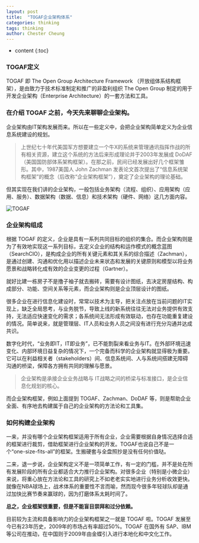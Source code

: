 ```yaml
---
layout: post
title:  "TOGAF企业架构体系"
categories: thinking
tags: thinking
author: Chester Cheung
---
```


* content
{:toc}

### TOGAF定义

TOGAF 即 The Open Group Architecture Framework （开放组体系结构框架），是由致力于技术标准制定和推广的非盈利组织 The Open Group 制定的用于开发企业架构（Enterprise Architecture）的一套方法和工具。

### 在介绍 TOGAF 之前，今天先来聊聊企业架构。

企业架构由IT架构发展而来。所以在一些定义中，会把企业架构简单定义为企业信息系统建设的规划。

> 上世纪七十年代美国军方想要建立一个牛X的系统来管理通讯指挥作战的所有相关资源，建立这个系统的方法后来形成理论并于2003年发展成 DoDAF （美国国防部体系架构框架）。在那之前，民间已经发展出好几个框架雏形。其中，1987美国人 John Zachman 发表论文首次提出了“信息系统架构框架”的概念（后改称“企业架构框架”），奠定了企业架构的理论基础。

但其实现在我们讲的企业架构，一般包括业务架构（流程、组织）、应用架构（应用、服务）、数据架构（数据、信息）和技术架构（硬件、网络）这几方面内容。

![TOGAF](https://zhychestercheung.github.io/photos/TOGAF.jpg)

### 企业架构组成

根据 TOGAF 的定义，企业是具有一系列共同目标的组织的集合。而企业架构则是为了有效地实现这一系列目标，去定义企业的结构和运作模式的概念蓝图（SearchCIO），是构成企业的所有关键元素和其关系的综合描述（Zachman），是通过创建、沟通和优化用以描述企业未来状态和发展的关键原则和模型以将业务愿景和战略转化成有效的企业变更的过程（Gartner）。

就好比建一栋房子不是撸子袖子就去搬砖，需要有设计图纸，去决定房屋结构、构成部分、功能、空间关系等元素，而企业架构则是企业顶层设计的图纸。

很多企业在进行信息化建设时，常常以技术为主导，把关注点放在当前问题的IT实现上，缺乏全局思考，与业务脱节，导致上线的新系统往往无法对业务提供有效支持，无法适应快速变化的需求；各系统间无法形成有效联动，也存在功能重复建设的情况。简单说来，就是管理层、IT人员和业务人员之间没有进行充分沟通并达成共识。

数字化时代，“业务即IT，IT即业务”，已不能割裂来看业务与IT。在外部环境迅速变化、内部环境日益复杂的情况下，一个完备而科学的企业架构就显得极为重要。它可以在利益相关者（stakeholders）间、信息系统间、人与系统间搭建无障碍沟通的桥梁，保障各方拥有共同的理解与愿景。

> 企业架构是承接企业业务战略与 IT战略之间的桥梁与标准接口，是企业信息化规划的核心。

而企业架构框架，例如上面提到 TOGAF、Zachman、DoDAF 等，则是帮助企业全面、有序地去构建属于自己的企业架构的方法论和工具集。

### 如何构建企业架构

一来，并没有哪个企业架构框架适用于所有企业，企业需要根据自身情况选择合适的框架进行裁剪，借助框架进行企业架构的开发。TOGAF也说自己不是一个“one-size-fits-all”的框架。生搬硬套与全盘照抄是没有任何价值哒。

二来，退一步说，企业架构定义不是一项简单工作，有一定的门槛，并不是处在所有发展阶段的所有企业都适合大力推行企业架构。对很多企业（特别是小微企业）来说，将重心放在方法论和工具的研究上不如老老实实地进行业务分析收效更快。就像在NBA球场上，战术体系的重要性不言而喻，然而现今很多年轻球队却是通过加快比赛节奏来赢球的，因为打磨体系太耗时间了。

**总之，企业框架很重要，但是不能盲目崇拜和过分依赖。**

目前较为主流和具备影响力的企业架构框架之一就是 TOGAF 啦。TOGAF 发展至今已有23年历史，2009年的市场占有率超过50%。TOGAF 在国外有 SAP、IBM 等公司在推动，在中国则于2009年由金蝶引入进行本地化和中文化工作。